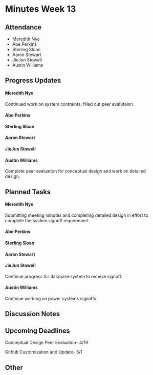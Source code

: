 # Minutes Week 13

## Attendance
   - Meredith Nye
   - Abe Perkins
   - Sterling Sloan
   - Aaron Stewart
   - JieJun Stowell
   - Austin Williams

## Progress Updates
#### Meredith Nye
Continued work on system contraints, filled out peer evalutaion. 
#### Abe Perkins
#### Sterling Sloan
#### Aaron Stewart
#### JieJun Stowell
#### Austin Williams
Complete peer evaluation for conceptual design and work on detailed design. 

## Planned Tasks
#### Meredith Nye
Submitting meeting minutes and completing detailed design in effort to complete the system signoff requirement. 
#### Abe Perkins
#### Sterling Sloan
#### Aaron Stewart
#### JieJun Stowell
Continue progress for database system to receive signoff.
#### Austin Williams
Continue working on power systems signoffs

## Discussion Notes

## Upcoming Deadlines
Conceptual Design Peer Evaluation- 4/19

Github Customization and Update- 5/1

## Other
